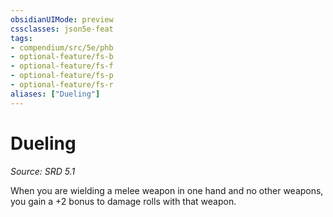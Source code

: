 ```yaml
---
obsidianUIMode: preview
cssclasses: json5e-feat
tags:
- compendium/src/5e/phb
- optional-feature/fs-b
- optional-feature/fs-f
- optional-feature/fs-p
- optional-feature/fs-r
aliases: ["Dueling"]
---
```

# Dueling
*Source: SRD 5.1*  

When you are wielding a melee weapon in one hand and no other weapons, you gain a +2 bonus to damage rolls with that weapon.